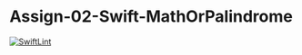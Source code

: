 # Assign-02-Swift-MathOrPalindrome
[![SwiftLint](https://github.com/ICS4U-Programming-NoahS/Assign-02-Swift-MathOrPalindrome/workflows/SwiftLint/badge.svg)](https://github.com/ICS4U-Programming-NoahS/Assign-02-Swift-MathOrPalindrome/actions)
